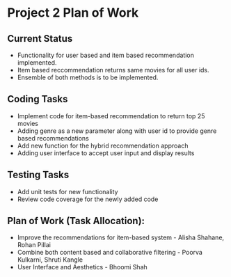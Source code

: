 # Project 2 Plan of Work

## Current Status
- Functionality for user based and item based recommendation implemented.
- Item based reccommendation returns same movies for all user ids.
- Ensemble of both methods is to be implemented.

## Coding Tasks
- Implement code for item-based recommendation to return top 25 movies
- Adding genre as a new parameter along with user id to provide genre based recommendations
- Add new function for the hybrid recommendation approach
- Adding user interface to accept user input and display results

## Testing Tasks
- Add unit tests for new functionality
- Review code coverage for the newly added code

## Plan of Work (Task Allocation):
- Improve the recommendations for item-based system - Alisha Shahane, Rohan Pillai
- Combine both content based and collaborative filtering - Poorva Kulkarni, Shruti Kangle
- User Interface and Aesthetics - Bhoomi Shah
